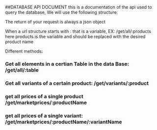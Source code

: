 ##DATABASE API DOCUMENT
this is a documentation of the api used to query the database, We will use the following structure:

The return of your request is always a json object

When a url structure starts with : that is a variable, EX: 
/get/all/:products
here products is the variable and should be replaced with the desired product name

Different methods: 
### Get all elements in a certian Table in the data Base: /get/all/:table
### Get all variants of a certain product: /get/variants/:product
### get all prices of a single product /get/marketprices/:productName
###  get all prices of a single variant:  /get/marketprices/:productName/:variantName

